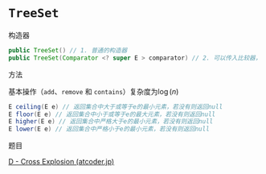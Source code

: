 # `TreeSet`



构造器

```java
public TreeSet() // 1. 普通的构造器
public TreeSet(Comparator <? super E > comparator) // 2. 可以传入比较器，指定排序规则
```

方法

基本操作（`add`、`remove` 和 `contains`）复杂度为$\log(n)$ 

```java
E ceiling(E e) // 返回集合中大于或等于e的最小元素，若没有则返回null
E floor(E e) // 返回集合中小于或等于e的最大元素，若没有则返回null
E higher(E e) // 返回集合中严格大于e的最小元素，若没有则返回null
E lower(E e) // 返回集合中严格小于e的最小元素，若没有则返回null
```

题目

[D - Cross Explosion (atcoder.jp)](https://atcoder.jp/contests/abc370/tasks/abc370_d)